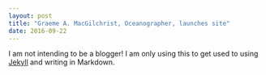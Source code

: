 ```yaml
---
layout: post
title: "Graeme A. MacGilchrist, Oceanographer, launches site"
date: 2016-09-22
---
```


I am not intending to be a blogger! I am only using this to get used to using [Jekyll](http://jekyllrb.com) and writing in Markdown.
